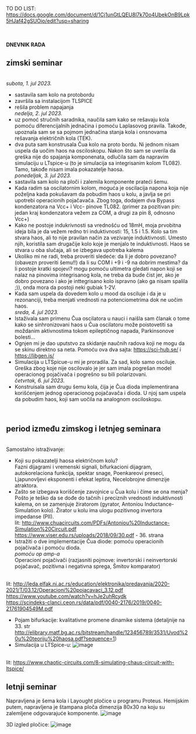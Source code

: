TO DO LIST: https://docs.google.com/document/d/1Cj1unGtLQEU8l7k70o4UbekOnB9Lpk5HJaf42gSUOio/edit?usp=sharing

<br><br>**DNEVNIK RADA**
## zimski seminar
<br>_subota, 1. jul 2023._
- sastavila sam kolo na protobordu
- završila sa instalacijom TLSPICE
- rešila problem napajanja
<br>_nedelja, 2. jul 2023._
- uz pomoć stručnih saradnika, naučila sam kako se rešavaju kola pomoću diferencijalnih jednačina i pomoću Laplasovog pravila. Takođe, upoznala sam se sa pojmom jednačina stanja kola i onsnovama rešavanja električnih kola (TEK). 
- dva puta sam konstrusala Čua kolo na proto bordu. Ni jednom nisam uspela da uočim haos na osciloskopu. Nakon što sam se uverila da greška nije do spajanja komponenata, odlučila sam da napravim simulaciju u LTspice-u (to je simulacija sa integrisanim kolom TL082). Tamo, takođe nisam imala pokazatelje haosa. 
<br>_ponedeljak, 3. jul 2023._
- sastavila sam kolo na ploči i zalemila komponente prateći šemu.
- Kada radim sa oscilatornim kolom, moguća je oscilacija napona koja nije poželjna kada pokušavam da pobudim haos u kolu, a javlja se pri upotrebi operacionih pojačavača. Zbog toga, dodajem dva Bypass kondenzatora na Vcc+ i  Vcc- pinove TL082. (primer za pozitivan pin: jedan kraj kondenzatora vežem za COM, a drugi za pin 8, odnosno Vcc+)
- Kako ne postoje indukrivnosti sa vrednošću od 18mH, moja prvobitna ideja bila je da vežem redno tri induktivnosti: 15, 1.5 i 1.5. Kolo sa tim stvara haos, ali to nije pravilan način za vezivanje induktivnosti. Umesto njih, koristila sam drugačije kolo koje je menjalo te induktivnosti. Haos se stvara u oba slučaja, ali se izbegava upotreba kalema 
- Ukoliko mi ne radi, treba proveriti sledeće: da li je dobro povezano? (obavezn proveriti šemu!!) da li su COM i +9 i -9 na dobrim mestima? da li postoje kratki spojevi? mogu pomoću ultimetra gledati napon koji se nalaz na pinovima integrisanog kola, ne treba da bude čist jer, ako je dobro povezano i ako je inttegrisano kolo ispravno (ako ga nisam spalila ;)), onda mora da postoji neki gubiak 1-2V.
- Kada sam uspela da dovedem kolo u mood da osciluje i da je u rezonanciji, treba menjati vrednosti na potenciometrima dok ne uočim haos.
<br>_sreda, 4. jul 2023._
- Istaživala sam primenu Čua oscilatora u nauci i naišla sam članak o tome kako se sinhronizovani haos u Čua oscilatoru može poistovetiti sa moždanim aktivnostima tokom epileptičnog napada, Parkinsonove bolesti... 
- Ognjen mi je dao uputstvo za skidanje naučnih radova koji ne mogu da se skinu direktno sa neta. Pomoću ova dva sajta: https://sci-hub.se/ i https://libgen.is/
- Simulacija u LTSpicue-u mi je proradila. Za sad, kolo samo osciluje. Greška zbog koje nije oscilovalo je jer sam imala pogrešan model operacionog pojačivača i pogrešno su bili polarizovani.
<br>_četvrtak, 6. jul 2023._
- Konstruisala sam drugu šemu kola, čija je Čua dioda implementirana korišćenjem jednog operacionog pojačavača i dioda. U njoj sam uspela da pobudim haos, koji sam uočila na analognom osciloskopu.
<br>

## period između zimskog i letnjeg seminara

<br>Samostalno istraživanje: 
- Koji su pokazatelji haosa električnom kolu?
<br> Fazni dijagrami i vremenski signali, bifurkacioni dijagram, autokorelaciona funkcija, spektar snage, Poenkareovi preseci, Ljapunovljevi eksponenti i efekat leptira, Necelobrojne dimenzije atraktora.
- Zašto se izbegava korišćenje zavojnice u Čua kolu i čime se ona menja? 
<br>Pošto je teško da se dođe do tačnih i preciznih vrednosti induktivnosti kalema, on se zamenjuje žiratorom (gyrator, Antoniou Inductance-Simulation kolo). Žirator u kolu ima ulogu pozitivnog invertora impedanse (PII). 
<br> lit: http://www.chuacircuits.com/PDFs/Antoniou%20Inductance-Simulation%20Circuit.pdf
<br> https://www.viser.edu.rs/uploads/2018/09/30.pdf - 36. strana
- Istražiti o dve implementacije Čua diode: pomoću operacionih pojačivača i pomoću dioda. 
<br> *pomoću op amp-a*
<br> Operacioni pojačivači (razjasniti pojmove: invertorski i neinvertorski pojačavač, pozitivna i negativna sprega, Šmitov komparator)

<br> lit: http://leda.elfak.ni.ac.rs/education/elektronika/predavanja/2020-2021/T/03.12/Operacioni%20pojacavaci_3.12.pdf
<br> https://www.youtube.com/watch?v=hJe2uhRcydk
<br> https://scindeks-clanci.ceon.rs/data/pdf/0040-2176/2019/0040-21761904549M.pdf

- Pojam bifurkacije: kvalitativne promene dinamike sistema (detaljnije na 33. str http://elibrary.matf.bg.ac.rs/bitstream/handle/123456789/3531/Uvod%20u%20teoriju%20haosa.pdf?sequence=1)
- Simulacija u LTSpice-u: 
![image](https://github.com/jovanajanjatovic/Haos-u-Cua-oscilatoru/assets/112614758/9280739d-9510-4c59-ac32-1953819501d8)


<br> lit: https://www.chaotic-circuits.com/8-simulating-chaus-circuit-with-ltspice/

## letnji seminar 
 Napravljena je šema kola i Layought pločice u programu Proteus. Hemijskim putem, napravljena je štampana ploča dimenzija 80x30 na koju su zalemljene odgovarajuće komponente.
 ![image](https://github.com/jovanajanjatovic/Haos-u-Cua-oscilatoru/assets/112614758/6fc108e1-e7b9-4d62-ab2a-20a3b23d88e3)

 3D izgled pločice:
 ![image](https://github.com/jovanajanjatovic/Haos-u-Cua-oscilatoru/assets/112614758/78a7a294-973a-4b40-af1c-f9e920053863)

 

